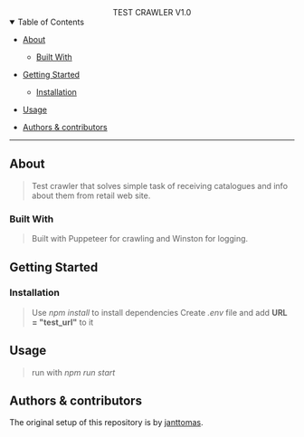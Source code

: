 <div align="center">
  TEST CRAWLER V1.0
</div>

<details open="open">
<summary>Table of Contents</summary>

- [About](#about)
  - [Built With](#built-with)
- [Getting Started](#getting-started)
  - [Installation](#installation)
- [Usage](#usage)

- [Authors & contributors](#authors--contributors)
</details>

---

## About

> Test crawler that solves simple task of receiving catalogues and info about them from retail web site.


### Built With

> Built with Puppeteer for crawling and Winston for logging.

## Getting Started

### Installation

> Use <i>npm install</i> to install dependencies
> Create <i>.env</i> file and add <b>URL = "test_url"</b> to it

## Usage

> run with <i>npm run start</i>

## Authors & contributors

The original setup of this repository is by [janttomas](https://github.com/janttomas).

